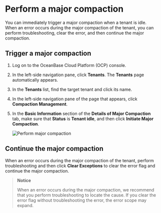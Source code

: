 # Perform a major compaction

You can immediately trigger a major compaction when a tenant is idle. When an error occurs during the major compaction of the tenant, you can perform troubleshooting, clear the error, and then continue the major compaction.

## Trigger a major compaction

1. Log on to the OceanBase Cloud Platform (OCP) console.

2. In the left-side navigation pane, click **Tenants**.
   The **Tenants** page automatically appears.

3. In the **Tenants** list, find the target tenant and click its name.

4. In the left-side navigation pane of the page that appears, click **Compaction Management**.

5. In the **Basic Information** section of the **Details of Major Compaction** tab, make sure that **Status** is **Tenant idle**, and then click **Initiate Major Compaction**.

   ![Perform major compaction](https://obbusiness-private.oss-cn-shanghai.aliyuncs.com/doc/img/ocp/%E7%A7%9F%E6%88%B7%E5%90%88%E5%B9%B6.png)

## Continue the major compaction

When an error occurs during the major compaction of the tenant, perform troubleshooting and then click **Clear Exceptions** to clear the error flag and continue the major compaction.

> **Notice**
>
> When an error occurs during the major compaction, we recommend that you perform troubleshooting to locate the cause. If you clear the error flag without troubleshooting the error, the error scope may expand.
